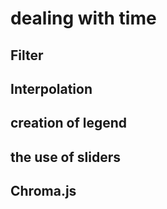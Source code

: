 # dealing with time

## Filter

## Interpolation

## creation of legend

## the use of sliders


## Chroma.js

